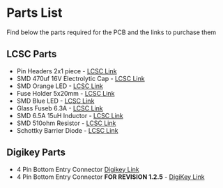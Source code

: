 # Parts List
Find below the parts required for the PCB and the links to purchase them

## LCSC Parts
* Pin Headers 2x1 piece - [LCSC Link](https://www.lcsc.com/product-detail/_MINTRON-_C358684.html)
* SMD 470uf 16V Electrolytic Cap - [LCSC Link](https://www.lcsc.com/product-detail/_ROQANG-_C2977552.html)
* SMD Orange LED - [LCSC Link](https://www.lcsc.com/product-detail/_HONGLITRONIC-Hongli-Zhihui-HONGLITRONIC-_C497957.html)
* Fuse Holder 5x20mm - [LCSC Link](https://www.lcsc.com/product-detail/_Xucheng-Elec-_C3131.html)
* SMD Blue LED - [LCSC Link](https://www.lcsc.com/product-detail/_AVAGO-Broadcom-_C2686018.html)
* Glass Fuseb 6.3A - [LCSC Link](https://www.lcsc.com/product-detail/_Littelfuse-_C178866.html)
* SMD 6.5A 15uH Inductor - [LCSC Link](https://www.lcsc.com/product-detail/_KOHERelec-_C2847564.html)
* SMD 510ohm Resistor - [LCSC Link](https://www.lcsc.com/product-detail/_FH-Guangdong-Fenghua-Advanced-Tech-_C131389.html)
* Schottky Barrier Diode - [LCSC Link](https://www.lcsc.com/product-detail/Schottky-Barrier-Diodes-SBD_FUXINSEMI-SS54_C3018536.html)

## Digikey Parts
* 4 Pin Bottom Entry Connector [Digikey Link](https://www.digikey.com.au/en/products/detail/molex/0010021042/3072116)
* 4 Pin Bottom Entry Connector **FOR REVISION 1.2.5** - [DigiKey Link](https://www.digikey.com.au/en/products/detail/molex/0009484049/863345)
